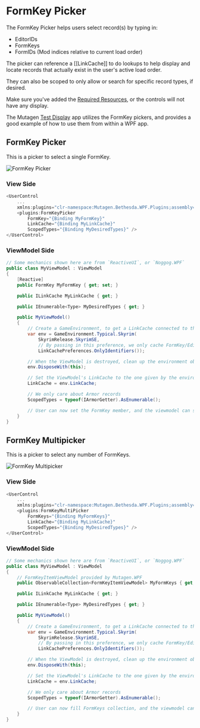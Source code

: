 # FormKey Picker
The FormKey Picker helps users select record(s) by typing in:
- EditorIDs
- FormKeys
- FormIDs (Mod indices relative to current load order)

The picker can reference a [[LinkCache]] to do lookups to help display and locate records that actually exist in the user's active load order.

They can also be scoped to only allow or search for specific record types, if desired.

Make sure you've added the [Required Resources](Adding-Required-Resources), or the controls will not have any display.

The Mutagen [Test Display](https://github.com/Mutagen-Modding/Mutagen/tree/release/Mutagen.Bethesda.WPF.TestDisplay) app utilizes the FormKey pickers, and provides a good example of how to use them from within a WPF app.

## FormKey Picker
This is a picker to select a single FormKey.

![FormKey Picker](https://i.imgur.com/gtlg5Md.gif)

### View Side
```cs
<UserControl
    ...
    xmlns:plugins="clr-namespace:Mutagen.Bethesda.WPF.Plugins;assembly=Mutagen.Bethesda.WPF" >
    <plugins:FormKeyPicker 
        FormKey="{Binding MyFormKey}"
        LinkCache="{Binding MyLinkCache}"
        ScopedTypes="{Binding MyDesiredTypes}" />
</UserControl>
```

### ViewModel Side
```cs
// Some mechanics shown here are from `ReactiveUI`, or `Noggog.WPF`
public class MyViewModel : ViewModel
{
    [Reactive]
    public FormKey MyFormKey { get; set; }

    public ILinkCache MyLinkCache { get; }

    public IEnumerable<Type> MyDesiredTypes { get; }

    public MyViewModel()
    {
        // Create a GameEnvironment, to get a LinkCache connected to the current users' setup
        var env = GameEnvironment.Typical.Skyrim(
            SkyrimRelease.SkyrimSE, 
            // By passing in this preference, we only cache FormKey/EditorID info, keeping memory usage down
            LinkCachePreferences.OnlyIdentifiers());

        // When the ViewModel is destroyed, clean up the environment object.  Good practice
        env.DisposeWith(this);

        // Set the ViewModel's LinkCache to the one given by the environment
        LinkCache = env.LinkCache;

        // We only care about Armor records
        ScopedTypes = typeof(IArmorGetter).AsEnumerable();

        // User can now set the FormKey member, and the viewmodel can see the results
    }
}
```

## FormKey Multipicker
This is a picker to select any number of FormKeys.

![FormKey Multipicker](https://i.imgur.com/PlVXxu5.gif)

### View Side
```cs
<UserControl
    ...
    xmlns:plugins="clr-namespace:Mutagen.Bethesda.WPF.Plugins;assembly=Mutagen.Bethesda.WPF" >
    <plugins:FormKeyMultiPicker
        FormKeys="{Binding MyFormKeys}"
        LinkCache="{Binding MyLinkCache}"
        ScopedTypes="{Binding MyDesiredTypes}" />
</UserControl>
```

### ViewModel Side
```cs
// Some mechanics shown here are from `ReactiveUI`, or `Noggog.WPF`
public class MyViewModel : ViewModel
{
    // FormKeyItemViewModel provided by Mutagen.WPF
    public ObservableCollection<FormKeyItemViewModel> MyFormKeys { get; } = new();

    public ILinkCache MyLinkCache { get; }

    public IEnumerable<Type> MyDesiredTypes { get; }

    public MyViewModel()
    {
        // Create a GameEnvironment, to get a LinkCache connected to the current users' setup
        var env = GameEnvironment.Typical.Skyrim(
            SkyrimRelease.SkyrimSE, 
            // By passing in this preference, we only cache FormKey/EditorID info, keeping memory usage down
            LinkCachePreferences.OnlyIdentifiers());

        // When the ViewModel is destroyed, clean up the environment object.  Good practice
        env.DisposeWith(this);

        // Set the ViewModel's LinkCache to the one given by the environment
        LinkCache = env.LinkCache;

        // We only care about Armor records
        ScopedTypes = typeof(IArmorGetter).AsEnumerable();

        // User can now fill FormKeys collection, and the viewmodel can see the results
    }
}
```
